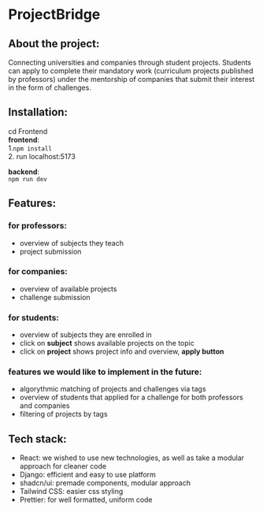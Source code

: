 # **ProjectBridge** #

## About the project:  <br>
Connecting universities and companies through student projects. Students can apply to complete their mandatory work (curriculum projects published by professors) under the mentorship of companies that submit their interest in the form of challenges.
  
## Installation: ##

cd Frontend<br>
**frontend**:<br>
1.```npm install```<br>
2. run localhost:5173<br>
  
**backend**:<br>
```npm run dev```

## Features: ##
### for professors: ###
- overview of subjects they teach
- project submission
  
### for companies: ###
- overview of available projects
- challenge submission

### for students: ###
- overview of subjects they are enrolled in
- click on **subject** shows available projects on the topic
- click on **project** shows project info and overview, **apply button**

### features we would like to implement in the future: ###
- algorythmic matching of projects and challenges via tags
- overview of students that applied for a challenge for both professors and companies
- filtering of projects by tags

## Tech stack: ##
- React: we wished to use new technologies, as well as take a modular approach for cleaner code
- Django: efficient and easy to use platform
- shadcn/ui: premade components, modular approach
- Tailwind CSS: easier css styling
- Prettier: for well formatted, uniform code



